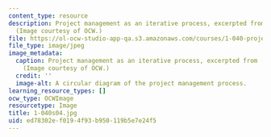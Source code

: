 ```yaml
---
content_type: resource
description: Project management as an iterative process, excerpted from lecture 1.
  (Image courtesy of OCW.)
file: https://ol-ocw-studio-app-qa.s3.amazonaws.com/courses/1-040-project-management-spring-2004/ed78302ef0194f93b950119b5e7e24f5_1-040s04.jpg
file_type: image/jpeg
image_metadata:
  caption: Project management as an iterative process, excerpted from [lecture 1](pages/lecture-notes).
    (Image courtesy of OCW.)
  credit: ''
  image-alt: A circular diagram of the project management process.
learning_resource_types: []
ocw_type: OCWImage
resourcetype: Image
title: 1-040s04.jpg
uid: ed78302e-f019-4f93-b950-119b5e7e24f5
---
```

